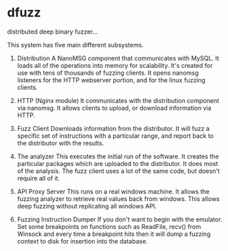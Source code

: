 # dfuzz
distributed deep binary fuzzer...

This system has five main different subsystems.

1. Distribution
   A NanoMSG component that communicates with MySQL.  It loads all of the operations into memory for scalability.  It's created
   for use with tens of thousands of fuzzing clients.  It opens nanomsg listeners for the HTTP webserver portion, and
   for the linux fuzzing clients.

2. HTTP (Nginx module)
   It communicates with the distribution component via nanomsg.  It allows clients to upload, or download information via HTTP.
   
3. Fuzz Client
   Downloads information from the distributor.  It will fuzz a specific set of instructions with a particular range, and report
   back to the distributor with the results.
   
4. The analyzer
   This executes the initial run of the software.  It creates the particular packages which are uploaded to the distributor.
   It does most of the analysis.  The fuzz client uses a lot of the same code, but doesn't require all of it.
   
5. API Proxy Server
   This runs on a real windows machine.  It allows the fuzzing analyzer to retrieve real values back from windows.  This allows
   deep fuzzing without replicating all windows API.

6. Fuzzing Instruction Dumper
   If you don't want to begin with the emulator.  Set some breakpoints on functions such as ReadFile, recv() from       Winsock and every time a breakpoint hits then it will dump a fuzzing context to disk for insertion into the 
   database.
